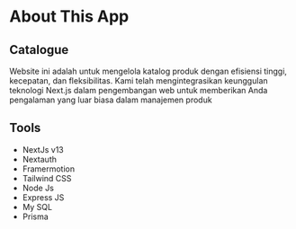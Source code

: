 # About This App

## Catalogue
Website ini adalah untuk mengelola katalog produk dengan efisiensi tinggi, kecepatan, dan fleksibilitas. Kami telah mengintegrasikan keunggulan teknologi Next.js dalam pengembangan web untuk memberikan Anda pengalaman yang luar biasa dalam manajemen produk

## Tools
- NextJs v13
- Nextauth
- Framermotion
- Tailwind CSS
- Node Js
- Express JS
- My SQL
- Prisma
